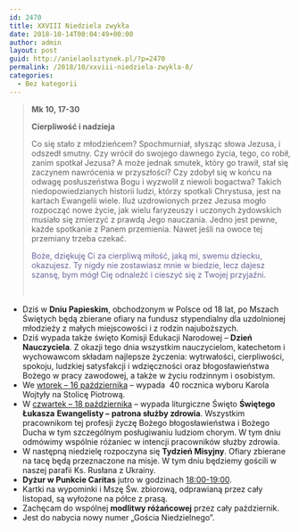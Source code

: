 ```yaml
---
id: 2470
title: XXVIII Niedziela zwykła
date: 2018-10-14T00:04:49+00:00
author: admin
layout: post
guid: http://anielaolsztynek.pl/?p=2470
permalink: /2018/10/xxviii-niedziela-zwykla-8/
categories:
  - Bez kategorii
---
```

> **Mk 10, 17-30**
> 
> **Cierpliwość i nadzieja**
> 
> Co się stało z młodzieńcem? Spochmurniał, słysząc słowa Jezusa, i odszedł smutny. Czy wrócił do swojego dawnego życia, tego, co robił, zanim spotkał Jezusa? A może jednak smutek, który go trawił, stał się zaczynem nawrócenia w przyszłości? Czy zdobył się w końcu na odwagę posłuszeństwa Bogu i wyzwolił z niewoli bogactwa? Takich niedopowiedzianych historii ludzi, którzy spotkali Chrystusa, jest na kartach Ewangelii wiele. Iluż uzdrowionych przez Jezusa mogło rozpocząć nowe życie, jak wielu faryzeuszy i uczonych żydowskich musiało się zmierzyć z prawdą Jego nauczania. Jedno jest pewne, każde spotkanie z Panem przemienia. Nawet jeśli na owoce tej przemiany trzeba czekać.
> 
> <span style="color: #666699;">Boże, dziękuję Ci za cierpliwą miłość, jaką mi, swemu dziecku, okazujesz. Ty nigdy nie zostawiasz mnie w biedzie, lecz dajesz szansę, bym mógł Cię odnaleźć i cieszyć się z Twojej przyjaźni.</span>
> 
> &nbsp;

  * Dziś w **Dniu Papieskim**, obchodzonym w Polsce od 18 lat, po Mszach Świętych będą zbierane ofiary na fundusz stypendialny dla uzdolnionej młodzieży z małych miejscowości i z rodzin najuboższych.
  * Dziś wypada także święto Komisji Edukacji Narodowej – **Dzień Nauczyciela**. Z okazji tego dnia wszystkim nauczycielom, katechetom i wychowawcom składam najlepsze życzenia: wytrwałości, cierpliwości, spokoju, ludzkiej satysfakcji i wdzięczności oraz błogosławieństwa Bożego w pracy zawodowej, a także w życiu rodzinnym i osobistym.
  * We <span style="text-decoration: underline;">wtorek &#8211; 16 października</span> &#8211; wypada  40 rocznica wyboru Karola Wojtyły na Stolicę Piotrową.
  * W <span style="text-decoration: underline;">czwartek – 18 października</span> – wypada liturgiczne Święto **Świętego Łukasza** **Ewangelisty –** **patrona służby zdrowia**. Wszystkim pracownikom tej profesji życzę Bożego błogosławieństwa i Bożego Ducha w tym szczególnym posługiwaniu ludziom chorym. W tym dniu odmówimy wspólnie różaniec w intencji pracowników służby zdrowia.
  * W następną niedzielę rozpoczyna się **Tydzień Misyjny**. Ofiary zbierane na tacę będą przeznaczone na misje. W tym dniu będziemy gościli w naszej parafii Ks. Rusłana z Ukrainy.
  * **Dyżur w Punkcie Caritas** jutro w godzinach <span style="text-decoration: underline;">18:00-19:00</span>.
  * Kartki na wypominki i Mszę Św. zbiorową, odprawianą przez cały listopad, są wyłożone na półce z prasą.
  * Zachęcam do wspólnej **modlitwy różańcowej** przez cały październik.
  * Jest do nabycia nowy numer &#8222;Gościa Niedzielnego&#8221;.
